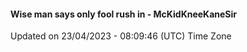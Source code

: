 #### Wise man says only fool rush in - McKidKneeKaneSir
Updated on 23/04/2023 - 08:09:46 (UTC) Time Zone
